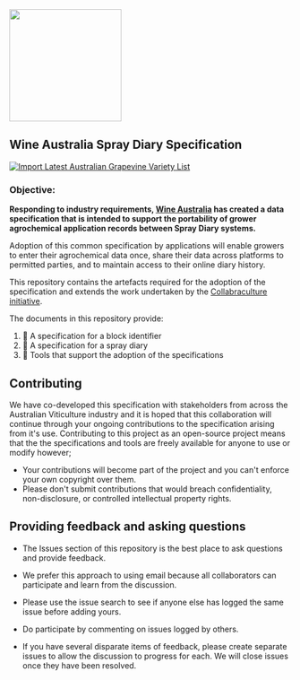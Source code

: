 <img src="https://www.wineaustralia.com/custom/assets/images/wine-australia.png" width="200px" />

## Wine Australia Spray Diary Specification

[![Import Latest Australian Grapevine Variety List](https://github.com/morethanmachines/project-harmony/actions/workflows/import-variety-list.yml/badge.svg?branch=main)](https://github.com/morethanmachines/project-harmony/actions/workflows/import-variety-list.yml)

### Objective:
**Responding to industry requirements, [Wine Australia](https://www.wineaustralia.com/about-us) has created a data specification that is intended to support the portability of  grower agrochemical application records between Spray Diary systems.**

Adoption of this common specification by applications will enable growers to enter their agrochemical data once, share their data across platforms to permitted parties, and to maintain access to their online diary history. 

This repository contains the artefacts required for the adoption of the specification and extends the work undertaken by the [Collabraculture initiative](https://www.wineaustralia.com/research/projects/collabriculture-an-open-and-collaborative-approach-to-technology-in-the-wine-industry). 

The documents in this repository provide:

1. 🍇 A specification for a block identifier
2. 📒 A specification for a spray diary
3. 🧰 Tools that support the adoption of the specifications

## Contributing
We have co-developed this specification with stakeholders from across the Australian Viticulture industry and it is hoped that this collaboration will continue through your ongoing contributions to the specification arising from it's use. Contributing to this project as an open-source project means that the the specifications and tools are freely available for anyone to use or modify however;

* Your contributions will become part of the project and you can't enforce your own copyright over them.
* Please don't submit contributions that would breach confidentiality, non-disclosure, or controlled intellectual property rights.

## Providing feedback and asking questions
* The Issues section of this repository is the best place to ask questions and provide feedback.
* We prefer this approach to using email because all collaborators can participate and learn from the discussion.

* Please use the issue search to see if anyone else has logged the same issue before adding yours.
* Do participate by commenting on issues logged by others.
* If you have several disparate items of feedback, please create separate issues to allow the discussion to progress for each. We will close issues once they have been resolved.

